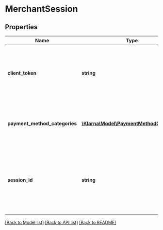 # MerchantSession

## Properties
Name | Type | Description | Notes
------------ | ------------- | ------------- | -------------
**client_token** | **string** | Client token to be passed to the JS client while initializing the JS SDK in the next step. | 
**payment_method_categories** | [**\Klarna\Model\PaymentMethodCategory[]**](PaymentMethodCategory.md) | Available payment method categories for this particular session | [optional] 
**session_id** | **string** | ID of the created session. Please use this ID to share with Klarna for identifying any issues during integration. | 

[[Back to Model list]](../README.md#documentation-for-models) [[Back to API list]](../README.md#documentation-for-api-endpoints) [[Back to README]](../README.md)


